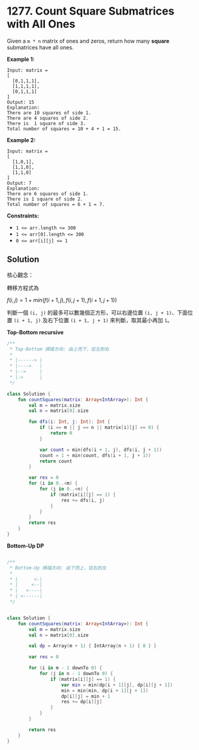 # 1277. Count Square Submatrices with All Ones

Given a `m * n` matrix of ones and zeros, return how many **square** submatrices have all ones.


**Example 1:**
```
Input: matrix =
[
  [0,1,1,1],
  [1,1,1,1],
  [0,1,1,1]
]
Output: 15
Explanation: 
There are 10 squares of side 1.
There are 4 squares of side 2.
There is  1 square of side 3.
Total number of squares = 10 + 4 + 1 = 15.
```

**Example 2:**
```
Input: matrix = 
[
  [1,0,1],
  [1,1,0],
  [1,1,0]
]
Output: 7
Explanation: 
There are 6 squares of side 1.  
There is 1 square of side 2. 
Total number of squares = 6 + 1 = 7.
```

**Constraints:**

- `1 <= arr.length <= 300`
- `1 <= arr[0].length <= 300`
- `0 <= arr[i][j] <= 1`


## Solution

核心觀念：

轉移方程式為 

$f(i, j) = 1 + min(f(i + 1, j), f(i, j + 1), f(i + 1, j + 1))$

判斷一個 `(i, j)` 的最多可以數幾個正方形，可以右邊位置 `(i, j + 1)`、下面位置 `(i + 1, j)` 及右下位置 `(i + 1, j + 1)` 來判斷，取其最小再加 `1`。

**Top-Bottom recursive**

```kotlin
/**
 * Top-Bottom 掃描方向: 由上而下，從左到右
 *
 * |------> |
 * |---->   |
 * |-->     |
 * |->      |
 */

class Solution {
    fun countSquares(matrix: Array<IntArray>): Int {
        val m = matrix.size
        val n = matrix[0].size

        fun dfs(i: Int, j: Int): Int {
            if (i == m || j == n || matrix[i][j] == 0) {
                return 0
            }

            var count = min(dfs(i + 1, j), dfs(i, j + 1))
            count = 1 + min(count, dfs(i + 1, j + 1))
            return count
        }

        var res = 0
        for (i in 0..<m) {
            for (j in 0..<n) {
                if (matrix[i][j] == 1) {
                    res += dfs(i, j)
                }
            }
        }
        return res
    }
}
```

**Bottom-Up DP**

```kotlin

/**
 * Bottom-Up 掃描方向: 由下而上，從右到左
 * 
 * |      <-|
 * |     <--|
 * |   <----|
 * | <------|
 */


class Solution {
    fun countSquares(matrix: Array<IntArray>): Int {
        val m = matrix.size
        val n = matrix[0].size

        val dp = Array(m + 1) { IntArray(n + 1) { 0 } }

        var res = 0

        for (i in m - 1 downTo 0) {
            for (j in n - 1 downTo 0) {
                if (matrix[i][j] == 1) {
                    var min = min(dp[i + 1][j], dp[i][j + 1])
                    min = min(min, dp[i + 1][j + 1]) 
                    dp[i][j] = min + 1
                    res += dp[i][j]
                }
            }
        }

        return res
    }
}
```

